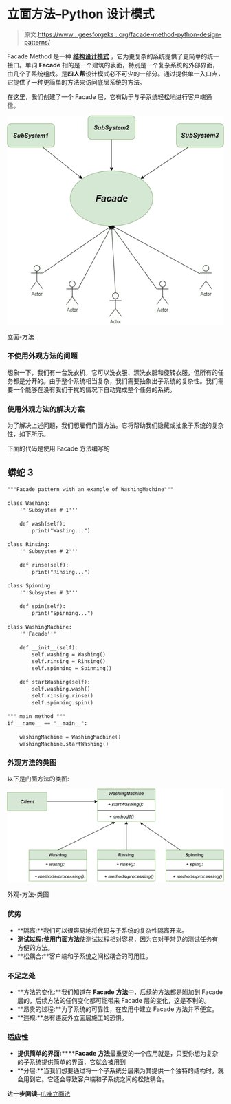 # 立面方法–Python 设计模式

> 原文:[https://www . geesforgeks . org/facade-method-python-design-patterns/](https://www.geeksforgeeks.org/facade-method-python-design-patterns/)

Facade Method 是一种 [**结构设计模式**](https://www.geeksforgeeks.org/design-patterns-set-1-introduction/) ，它为更复杂的系统提供了更简单的统一接口。单词 **Facade** 指的是一个建筑的表面，特别是一个复杂系统的外部界面，由几个子系统组成。是**四人帮**设计模式必不可少的一部分。通过提供单一入口点，它提供了一种更简单的方法来访问底层系统的方法。

在这里，我们创建了一个 Facade 层，它有助于与子系统轻松地进行客户端通信。

![Facade-Method python design pattern](img/a6f5b3ca1d1b9e66a4d11c95445c7478.png)

立面-方法

### 不使用外观方法的问题

想象一下，我们有一台洗衣机，它可以洗衣服、漂洗衣服和旋转衣服，但所有的任务都是分开的。由于整个系统相当复杂，我们需要抽象出子系统的复杂性。我们需要一个能够在没有我们干扰的情况下自动完成整个任务的系统。

### 使用外观方法的解决方案

为了解决上述问题，我们想雇佣门面方法。它将帮助我们隐藏或抽象子系统的复杂性，如下所示。

下面的代码是使用 Facade 方法编写的

## 蟒蛇 3

```
"""Facade pattern with an example of WashingMachine"""

class Washing:
    '''Subsystem # 1'''

    def wash(self):
        print("Washing...")

class Rinsing:
    '''Subsystem # 2'''

    def rinse(self):
        print("Rinsing...")

class Spinning:
    '''Subsystem # 3'''

    def spin(self):
        print("Spinning...")

class WashingMachine:
    '''Facade'''

    def __init__(self):
        self.washing = Washing()
        self.rinsing = Rinsing()
        self.spinning = Spinning()

    def startWashing(self):
        self.washing.wash()
        self.rinsing.rinse()
        self.spinning.spin()

""" main method """
if __name__ == "__main__":

    washingMachine = WashingMachine()
    washingMachine.startWashing()
```

### 外观方法的类图

以下是门面方法的类图:

![Facade-method-Class-Diagram](img/3bf1dfa6fe54958c79778534707b198c.png)

外观-方法-类图

### 优势

*   **隔离:**我们可以很容易地将代码与子系统的复杂性隔离开来。
*   **测试过程:**使用**门面方法**使测试过程相对容易，因为它对于常见的测试任务有方便的方法。
*   **松耦合:**客户端和子系统之间松耦合的可用性。

### 不足之处

*   **方法的变化:**我们知道在 **Facade 方法**中，后续的方法都是附加到 Facade 层的，后续方法的任何变化都可能带来 Facade 层的变化，这是不利的。
*   **昂贵的过程:**为了系统的可靠性，在应用中建立 Facade 方法并不便宜。
*   **违规:**总有违反外立面层施工的恐惧。

### 适应性

*   **提供简单的界面:****Facade 方法**最重要的一个应用就是，只要你想为复杂的子系统提供简单的界面，它就会被用到
*   **分层:**当我们想要通过将一个子系统分层来为其提供一个独特的结构时，就会用到它。它还会导致客户端和子系统之间的松散耦合。

**进一步阅读–**[爪哇立面法](https://www.geeksforgeeks.org/facade-design-pattern-introduction/)